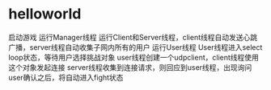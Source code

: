 # helloworld

启动游戏
运行Manager线程
运行Client和Server线程，client线程自动发送心跳广播，server线程自动收集子网内所有的用户
运行User线程
User线程进入select loop状态，等待用户选择挑战对象
user线程创建一个udpclient，client线程使用这个对象发起连接
server线程收集到连接请求，则回应到user线程，出现询问
user确认之后，将自动进入fight状态